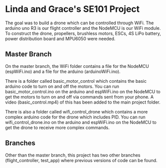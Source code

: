 # Linda and Grace's SE101 Project

The goal was to build a drone which can be controlled through WiFi. The arduino uno R3 is our flight controller and the NodeMCU is our WiFi module. To construct the drone, propellers, brushless motors, ESCs, 4S LiPo battery, power distribution board and MPU6050 were needed.

## Master Branch

On the master branch, the WiFi folder contains a file for the NodeMCU (espWiFi.ino) and a file for the arduino (arduinoWiFi.ino). 

There is a folder called basic_motor_control which contains the basic arduino code to turn on and off the motors. You can run basic_motor_control.ino on the arduino and espWiFi.ino on the NodeMCU to get the motors to turn on and off via commands sent from your phone. A video (basic_control.mp4) of this has been added to the main project folder.

There is also a folder called wifi_control_drone which contains a more complex arduino code for the drone which includes PID. You can run wifi_control_drone.ino on the arduino and espWiFi.ino on the NodeMCU to get the drone to receive more complex commands.

## Branches

Other than the master branch, this project has two other branches (flight_controller, test_app) where previous versions of code can be found.